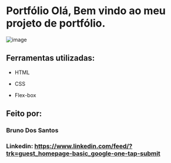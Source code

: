 
# Portfólio Olá, Bem vindo ao meu projeto de portfólio.

![image](https://a.imagem.app/ob0Cwl.png)

## Ferramentas utilizadas:

* HTML

* CSS

* Flex-box

## Feito por:

### Bruno Dos Santos

### Linkedin: https://www.linkedin.com/feed/?trk=guest_homepage-basic_google-one-tap-submit
